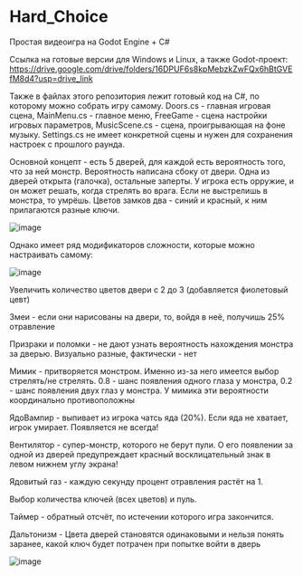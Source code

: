 # Hard_Choice
Простая видеоигра на Godot Engine + C#

Ссылка на готовые версии для Windows и Linux, а также Godot-проект: https://drive.google.com/drive/folders/16DPUF6s8kpMebzkZwFQx6hBtGVEfM8d4?usp=drive_link

Также в файлах этого репозитория лежит готовый код на C#, по которому можно собрать игру самому. Doors.cs - главная игровая сцена, MainMenu.cs - главное меню, FreeGame - сцена настройки игровых параметров, MusicScene.cs - сцена, проигрывающая на фоне музыку. Settings.cs не имеет конкретной сцены и нужен для сохранения настроек с прошлого раунда.

Основной концепт - есть 5 дверей, для каждой есть вероятность того, что за ней монстр. Вероятность написана сбоку от двери. Одна из дверей открыта (галочка), остальные заперты. У игрока есть орружие, и он может решать, когда стрелять во врага. Если не выстрелишь в монстра, то умрёшь. Цветов замков два - синий и красный, к ним прилагаются разные ключи.

![image](https://github.com/user-attachments/assets/75439217-2227-4565-8a45-d347fd570f1f)

Однако имеет ряд модификаторов сложности, которые можно настраивать самому:

![image](https://github.com/user-attachments/assets/2e98899d-d5e1-420b-b3ce-1042f4f74a87)

Увеличить количество цветов двери с 2 до 3 (добавляется фиолетовый цевт)

Змеи - если они нарисованы на двери, то, войдя в неё, получишь 25% отравление

Призраки и поломки - не дают узнать вероятность нахождения монстра за дверью. Визуально разные, фактически - нет

Мимик - притворяется монстром. Именно из-за него имеется выбор стрелять/не стрелять. 0.8 - шанс появления одного глаза у монстра, 0.2 - шанс появления двух глаз у монстра. У мимика эти вероятности координально противоположны

ЯдоВампир - выпивает из игрока чатсь яда (20%). Если яда не хватает, игрок умирает. Появляется не всегда!

Вентилятор - супер-монстр, которого не берут пули. О его появлении за одной из дверей предупреждает красный восклицательный знак в левом нижнем углу экрана!

Ядовитый газ - каждую секунду процент отравления растёт на 1.

Выбор количества ключей (всех цветов) и пуль.

Таймер - обратный отсчёт, по истечении которого игра закончится.

Дальтонизм - Цвета дверей становятся одинаковыми и нельзя понять заранее, какой ключ будет потрачен при попытке войти в дверь 

![image](https://github.com/user-attachments/assets/1dddf9c7-d5df-454d-bd29-bbf3c38748c7)
